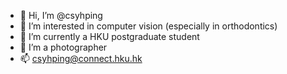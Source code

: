 - 👋 Hi, I’m @csyhping
- 👀 I’m interested in computer vision (especially in orthodontics)
- 🌱 I’m currently a HKU postgraduate student
- 💞️ I’m a photographer
- 📫 csyhping@connect.hku.hk

<!---
csyhping/csyhping is a ✨ special ✨ repository because its `README.md` (this file) appears on your GitHub profile.
You can click the Preview link to take a look at your changes.
--->
